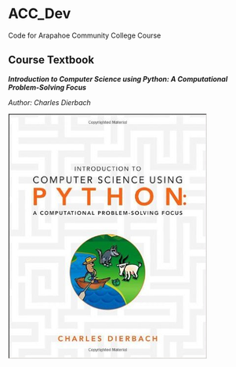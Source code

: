 # ACC_Dev
Code for Arapahoe Community College Course

## Course Textbook 
**_Introduction to Computer Science using Python: A Computational Problem-Solving Focus_** 

_Author: Charles Dierbach_

![alt tag](https://github.com/m-gaucher/ACC_Dev/blob/master/img/python_tbook.jpg "width=150px height=20px")
